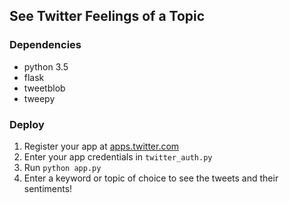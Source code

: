 ## See Twitter Feelings of a Topic

### Dependencies

- python 3.5
- flask
- tweetblob
- tweepy

### Deploy

1. Register your app at [apps.twitter.com](https://apps.twitter.com/)
2. Enter your app credentials in ```twitter_auth.py```
3. Run ```python app.py```  
4. Enter a keyword or topic of choice to see the tweets and their sentiments!
